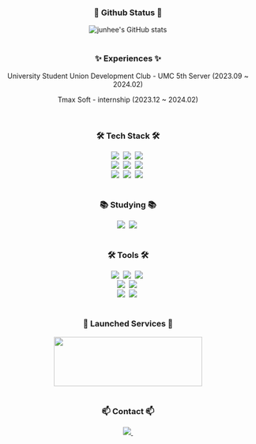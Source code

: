 <h3 align="center"> 🌟 Github Status 🌟</h3>
<div align="center">
    <img src="https://github-readme-stats.vercel.app/api?username=jun23314&show_icons=true&theme=radical" alt="junhee's GitHub stats">
</div>
<br>

<h3 align="center">✨ Experiences ✨</h3>
<div align="center">
  <p> University Student Union Development Club - UMC 5th Server (2023.09 ~ 2024.02)</p>
  <p> Tmax Soft - internship (2023.12 ~ 2024.02)</p>
<br>

<h3 align="center">🛠️ Tech Stack 🛠️</h3>
<div align="center">
  <img src="https://img.shields.io/badge/C-00599C?style=for-the-badge&logo=c&logoColor=white" />&nbsp
  <img src="https://img.shields.io/badge/C%2B%2B-00599C?style=for-the-badge&logo=c%2B%2B&logoColor=white" />&nbsp
  <img src="https://img.shields.io/badge/Java-ED8B00?style=for-the-badge&logo=openjdk&logoColor=white" />&nbsp
</div>
<div align="center">
  <img src="https://img.shields.io/badge/Spring-6DB33F?style=for-the-badge&logo=spring&logoColor=white"  />&nbsp
  <img src="https://img.shields.io/badge/MySQL-00000F?style=for-the-badge&logo=mysql&logoColor=white" />&nbsp
  <img src="https://img.shields.io/badge/Amazon_AWS-FF9900?style=for-the-badge&logo=amazonaws&logoColor=white" />&nbsp
</div>
<div align="center">
  <img src="https://img.shields.io/badge/docker-%230db7ed.svg?style=for-the-badge&logo=docker&logoColor=white"  />&nbsp
  <img src="https://img.shields.io/badge/Python-3776AB?style=for-the-badge&logo=python&logoColor=white" />&nbsp
  <img src="https://img.shields.io/badge/TensorFlow-FF6F00?style=for-the-badge&logo=tensorflow&logoColor=white" />&nbsp
</div>
<br>

<h3 align="center">📚 Studying 📚</h3>
<div align="center">
  <img src="https://img.shields.io/badge/React_Native-20232A?style=for-the-badge&logo=react&logoColor=61DAFB" />&nbsp
  <img src="https://img.shields.io/badge/Spring-6DB33F?style=for-the-badge&logo=spring&logoColor=white" />&nbsp
</div>
<br>

<h3 align="center">🛠 Tools 🛠</h3>
<div align="center">
  <img src="https://img.shields.io/badge/git-F05033.svg?style=for-the-badge&logo=git&logoColor=white" />&nbsp
  <img src="https://img.shields.io/badge/github-181717.svg?style=for-the-badge&logo=github&logoColor=white" />&nbsp
  <img src="https://img.shields.io/badge/Notion-F3F3F3.svg?style=for-the-badge&logo=notion&logoColor=black" />&nbsp
</div>
<div align="center">
  <img src="https://img.shields.io/badge/IntelliJ_IDEA-000000.svg?style=for-the-badge&logo=intellij-idea&logoColor=white" />&nbsp
  <img src="https://img.shields.io/badge/-Swagger-%23Clojure?style=for-the-badge&logo=swagger&logoColor=white" />&nbsp
</div>
<div align="center">
  <img src="https://img.shields.io/badge/Discord-7289DA?style=for-the-badge&logo=discord&logoColor=white" />&nbsp
  <img src="https://img.shields.io/badge/Zoom-2D8CFF?style=for-the-badge&logo=zoom&logoColor=white" />&nbsp
</div>
<br>

<h3 align="center">📱 Launched Services 📱</h3>
<div align="center">
  <a href="https://play.google.com/store/apps/details?id=com.umcproject.eyerecipe">
    <img src="https://github.com/jun23314/jun23314/assets/116951160/c374cba1-8e15-473e-a203-2265ee2ce35f"  width="300" height="100"/></a>
</div>
<br>

<h3 align="center">📫 Contact 📫</h3>
<div align="center">

  <a href="mailto:dlwnsfml@naver.com">
    <img
      src="https://img.shields.io/badge/dlwnsfml@naver.com-D14836?style=for-the-badge&logo=gmail&logoColor=white"/>&nbsp
  </a>
</div>
